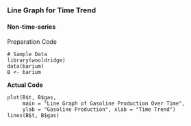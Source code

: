 ### Line Graph for Time Trend

#### Non-time-series
Preparation Code
```
# Sample Data
library(wooldridge)
data(barium)
B <- barium
```
**Actual Code**
```
plot(B$t, B$gas,
     main = "Line Graph of Gasoline Production Over Time",
     ylab = "Gasoline Production", xlab = "Time Trend")
lines(B$t, B$gas)
```
